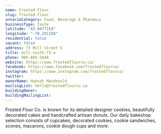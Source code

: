 ```yaml
---
name: Frosted Flour
slug: frosted-flour
ontarioCategory: Food, Beverage & Pharmacy
businessType: taste
latitude: "43.9477154"
longitude: "-78.291158"
residential: false
vacant: false
address: 73 Mill Street S
title: mill-south-73-a
phone: 905-885-5848
website: https://www.frostedflourco.ca/
facebook: https://www.facebook.com/frostedflourco/
instagram: https://www.instagram.com/frostedflourco/
twitter:
ownerName: Hannah Macdonald
mailingList: hello@frostedflourco.ca
buildingOwner:
buildingMailingList: 
---
```


Frosted Flour Co. is known for its detailed designer cookies, beautifully decorated cakes and handcrafted artisan
donuts. Our daily bakeshop selection consists of cupcakes, decorated cookies, cookie sandwiches, scones, macarons,
cookie dough cups and more.
